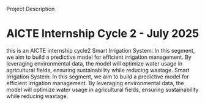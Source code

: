 Project Description

# AICTE Internship Cycle 2 - July 2025

this is an AICTE internship cycle2
Smart Irrigation System: In this segment, we aim to build a predictive model for efficient irrigation management. By leveraging environmental data, the model will optimize water usage in agricultural fields, ensuring sustainability while reducing wastage.
Smart Irrigation System: In this segment, we aim to build a predictive model for efficient irrigation management. By leveraging environmental data, the model will optimize water usage in agricultural fields, ensuring sustainability while reducing wastage.
